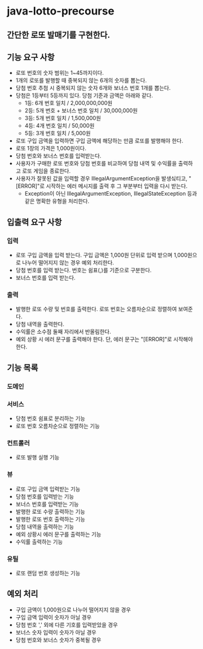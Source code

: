 # java-lotto-precourse
## 간단한 로또 발매기를 구현한다.

## 기능 요구 사항
- 로또 번호의 숫자 범위는 1~45까지이다.
- 1개의 로또를 발행할 때 중복되지 않는 6개의 숫자를 뽑는다.
- 당첨 번호 추첨 시 중복되지 않는 숫자 6개와 보너스 번호 1개를 뽑는다.
- 당첨은 1등부터 5등까지 있다. 당첨 기준과 금액은 아래와 같다.
  - 1등: 6개 번호 일치 / 2,000,000,000원
  - 2등: 5개 번호 + 보너스 번호 일치 / 30,000,000원
  - 3등: 5개 번호 일치 / 1,500,000원
  - 4등: 4개 번호 일치 / 50,000원
  - 5등: 3개 번호 일치 / 5,000원
- 로또 구입 금액을 입력하면 구입 금액에 해당하는 만큼 로또를 발행해야 한다.
- 로또 1장의 가격은 1,000원이다.
- 당첨 번호와 보너스 번호를 입력받는다.
- 사용자가 구매한 로또 번호와 당첨 번호를 비교하여 당첨 내역 및 수익률을 출력하고 로또 게임을 종료한다.
- 사용자가 잘못된 값을 입력할 경우 IllegalArgumentException을 발생싴티고, "[ERROR]"로 시작하는 에러 메시지를 출력 후 그 부분부터 입력을 다시 받는다.
  - Exception이 아닌 IllegalArgumentException, IllegalStateException 등과 같은 명확한 유형을 처리한다.

## 입출력 요구 사항

### 입력
- 로또 구입 금액을 입력 받는다. 구입 금액은 1,000원 단위로 입력 받으며 1,000원으로 나누어 떨어지지 않는 경우 예외 처리한다.
- 당첨 번호를 입력 받는다. 번호는 쉼표(,)를 기준으로 구분한다.
- 보너스 번호를 입력 받는다.
### 출력
- 발행한 로또 수량 및 번호를 출력한다. 로또 번호는 오름차순으로 정렬하여 보여준다.
- 당첨 내역을 출력한다.
- 수익률은 소수점 둘째 자리에서 반올림한다.
- 예외 상황 시 에러 문구를 출력해야 한다. 단, 에러 문구는 "[ERROR]"로 시작해야 한다.


## 기능 목록

### 도메인


### 서비스
- 당첨 번호 쉼표로 분리하는 기능
- 로또 번호 오름차순으로 정렬하는 기능

### 컨트롤러
- 로또 발행 실행 기능

### 뷰
- 로또 구입 금액 입력받는 기능
- 당첨 번호를 입력받는 기능
- 보너스 번호를 입력받는 기능
- 발행한 로또 수량 출력하는 기능
- 발행한 로또 번호 출력하는 기능
- 당첨 내역을 출력하는 기능
- 예외 상황시 에러 문구를 출력하는 기능
- 수익률 출력하는 기능

### 유틸
- 로또 랜덤 번호 생성하는 기능


## 예외 처리
- 구입 금액이 1,000원으로 나누어 떨어지지 않을 경우
- 구입 금액 입력이 숫자가 아닐 경우
- 당첨 번호 ',' 외에 다른 기호를 입력받았을 경우
- 보너스 숫자 입력이 숫자가 아닐 경우
- 당첨 번호와 보너스 숫자가 중복될 경우